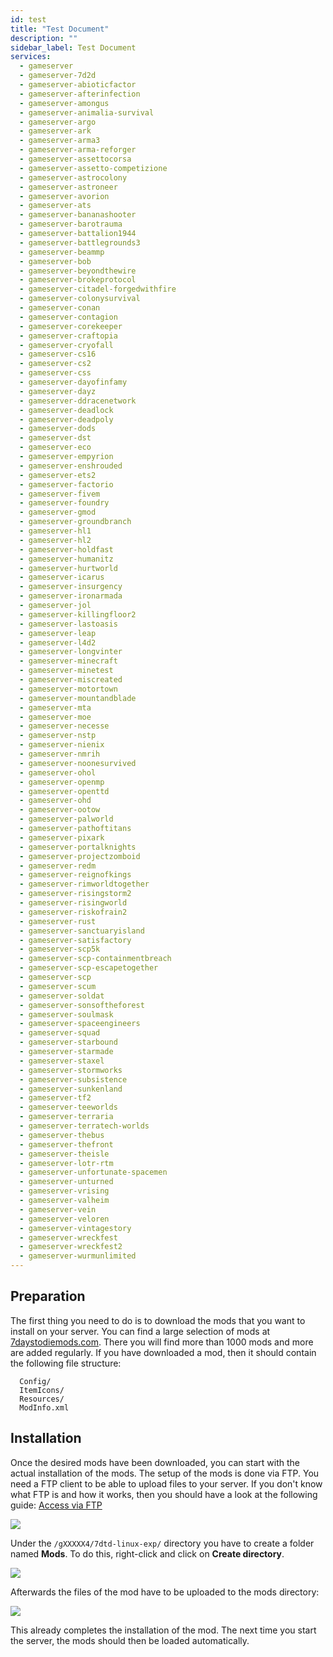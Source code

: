 ```yaml
---
id: test
title: "Test Document"
description: ""
sidebar_label: Test Document
services:
  - gameserver
  - gameserver-7d2d
  - gameserver-abioticfactor
  - gameserver-afterinfection
  - gameserver-amongus
  - gameserver-animalia-survival
  - gameserver-argo
  - gameserver-ark
  - gameserver-arma3
  - gameserver-arma-reforger
  - gameserver-assettocorsa
  - gameserver-assetto-competizione
  - gameserver-astrocolony
  - gameserver-astroneer
  - gameserver-avorion
  - gameserver-ats
  - gameserver-bananashooter
  - gameserver-barotrauma
  - gameserver-battalion1944
  - gameserver-battlegrounds3
  - gameserver-beammp
  - gameserver-bob
  - gameserver-beyondthewire
  - gameserver-brokeprotocol
  - gameserver-citadel-forgedwithfire
  - gameserver-colonysurvival
  - gameserver-conan
  - gameserver-contagion
  - gameserver-corekeeper
  - gameserver-craftopia
  - gameserver-cryofall
  - gameserver-cs16
  - gameserver-cs2
  - gameserver-css
  - gameserver-dayofinfamy
  - gameserver-dayz
  - gameserver-ddracenetwork
  - gameserver-deadlock
  - gameserver-deadpoly
  - gameserver-dods
  - gameserver-dst
  - gameserver-eco
  - gameserver-empyrion
  - gameserver-enshrouded
  - gameserver-ets2
  - gameserver-factorio
  - gameserver-fivem
  - gameserver-foundry
  - gameserver-gmod
  - gameserver-groundbranch
  - gameserver-hl1
  - gameserver-hl2
  - gameserver-holdfast
  - gameserver-humanitz
  - gameserver-hurtworld
  - gameserver-icarus
  - gameserver-insurgency
  - gameserver-ironarmada
  - gameserver-jol
  - gameserver-killingfloor2
  - gameserver-lastoasis
  - gameserver-leap
  - gameserver-l4d2
  - gameserver-longvinter
  - gameserver-minecraft
  - gameserver-minetest
  - gameserver-miscreated
  - gameserver-motortown
  - gameserver-mountandblade
  - gameserver-mta
  - gameserver-moe
  - gameserver-necesse
  - gameserver-nstp
  - gameserver-nienix
  - gameserver-nmrih
  - gameserver-noonesurvived
  - gameserver-ohol
  - gameserver-openmp
  - gameserver-openttd
  - gameserver-ohd
  - gameserver-ootow
  - gameserver-palworld
  - gameserver-pathoftitans
  - gameserver-pixark
  - gameserver-portalknights
  - gameserver-projectzomboid
  - gameserver-redm
  - gameserver-reignofkings
  - gameserver-rimworldtogether
  - gameserver-risingstorm2
  - gameserver-risingworld
  - gameserver-riskofrain2
  - gameserver-rust
  - gameserver-sanctuaryisland
  - gameserver-satisfactory
  - gameserver-scp5k
  - gameserver-scp-containmentbreach
  - gameserver-scp-escapetogether
  - gameserver-scp
  - gameserver-scum
  - gameserver-soldat
  - gameserver-sonsoftheforest
  - gameserver-soulmask
  - gameserver-spaceengineers
  - gameserver-squad
  - gameserver-starbound
  - gameserver-starmade
  - gameserver-staxel
  - gameserver-stormworks
  - gameserver-subsistence
  - gameserver-sunkenland
  - gameserver-tf2
  - gameserver-teeworlds
  - gameserver-terraria
  - gameserver-terratech-worlds
  - gameserver-thebus
  - gameserver-thefront
  - gameserver-theisle
  - gameserver-lotr-rtm
  - gameserver-unfortunate-spacemen
  - gameserver-unturned
  - gameserver-vrising
  - gameserver-valheim
  - gameserver-vein
  - gameserver-veloren
  - gameserver-vintagestory
  - gameserver-wreckfest
  - gameserver-wreckfest2
  - gameserver-wurmunlimited
---
```



<InlineVoucher />

## Preparation

The first thing you need to do is to download the mods that you want to install on your server. You can find a large selection of mods at [7daystodiemods.com](https://7daystodiemods.com/). There you will find more than 1000 mods and more are added regularly. If you have downloaded a mod, then it should contain the following file structure:

```
  Config/
  ItemIcons/
  Resources/
  ModInfo.xml
```



## Installation

Once the desired mods have been downloaded, you can start with the actual installation of the mods. The setup of the mods is done via FTP. You need a FTP client to be able to upload files to your server. If you don't know what FTP is and how it works, then you should have a look at the following guide: [Access via FTP](gameserver-ftpaccess.md)

![](https://screensaver01.zap-hosting.com/index.php/s/9Q86iArComw55cH/preview)



Under the ``/gXXXXX4/7dtd-linux-exp/`` directory you have to create a folder named **Mods**. To do this, right-click and click on **Create directory**. 

![](https://screensaver01.zap-hosting.com/index.php/s/RE2n6WodsWq38Pr/preview)



Afterwards the files of the mod have to be uploaded to the mods directory:

![](https://screensaver01.zap-hosting.com/index.php/s/WjNY5tMnAt7jfga/preview)



This already completes the installation of the mod. The next time you start the server, the mods should then be loaded automatically. 
